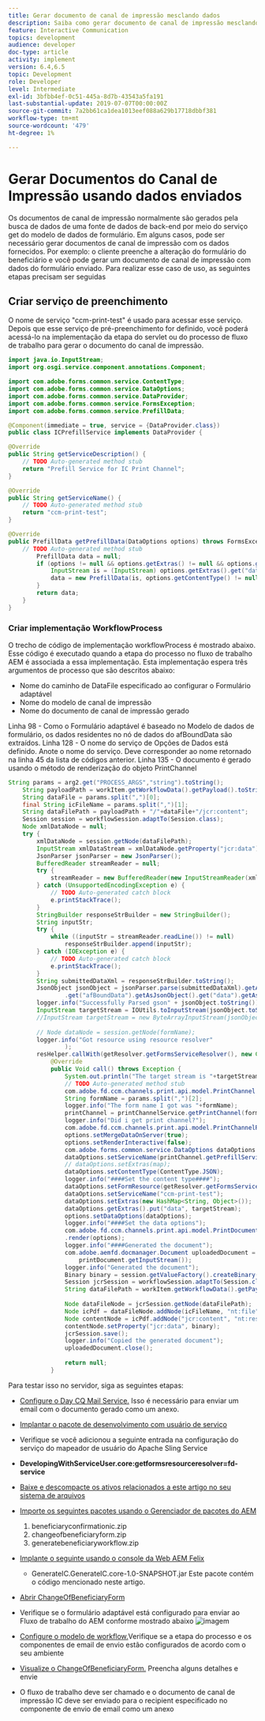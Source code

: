 ```yaml
---
title: Gerar documento de canal de impressão mesclando dados
description: Saiba como gerar documento de canal de impressão mesclando dados contidos no fluxo de entrada
feature: Interactive Communication
topics: development
audience: developer
doc-type: article
activity: implement
version: 6.4,6.5
topic: Development
role: Developer
level: Intermediate
exl-id: 3bfbb4ef-0c51-445a-8d7b-43543a5fa191
last-substantial-update: 2019-07-07T00:00:00Z
source-git-commit: 7a2bb61ca1dea1013eef088a629b17718dbbf381
workflow-type: tm+mt
source-wordcount: '479'
ht-degree: 1%

---
```


# Gerar Documentos do Canal de Impressão usando dados enviados

Os documentos de canal de impressão normalmente são gerados pela busca de dados de uma fonte de dados de back-end por meio do serviço get do modelo de dados de formulário. Em alguns casos, pode ser necessário gerar documentos de canal de impressão com os dados fornecidos. Por exemplo: o cliente preenche a alteração do formulário do beneficiário e você pode gerar um documento de canal de impressão com dados do formulário enviado. Para realizar esse caso de uso, as seguintes etapas precisam ser seguidas

## Criar serviço de preenchimento

O nome de serviço &quot;ccm-print-test&quot; é usado para acessar esse serviço. Depois que esse serviço de pré-preenchimento for definido, você poderá acessá-lo na implementação da etapa do servlet ou do processo de fluxo de trabalho para gerar o documento do canal de impressão.

```java
import java.io.InputStream;
import org.osgi.service.component.annotations.Component;

import com.adobe.forms.common.service.ContentType;
import com.adobe.forms.common.service.DataOptions;
import com.adobe.forms.common.service.DataProvider;
import com.adobe.forms.common.service.FormsException;
import com.adobe.forms.common.service.PrefillData;

@Component(immediate = true, service = {DataProvider.class})
public class ICPrefillService implements DataProvider {

@Override
public String getServiceDescription() {
    // TODO Auto-generated method stub
    return "Prefill Service for IC Print Channel";
}

@Override
public String getServiceName() {
    // TODO Auto-generated method stub
    return "ccm-print-test";
}

@Override
public PrefillData getPrefillData(DataOptions options) throws FormsException {
    // TODO Auto-generated method stub
        PrefillData data = null;
        if (options != null && options.getExtras() != null && options.getExtras().get("data") != null) {
            InputStream is = (InputStream) options.getExtras().get("data");
            data = new PrefillData(is, options.getContentType() != null ? options.getContentType() : ContentType.JSON);
        }
        return data;
    }
}
```

### Criar implementação WorkflowProcess

O trecho de código de implementação workflowProcess é mostrado abaixo. Esse código é executado quando a etapa do processo no fluxo de trabalho AEM é associada a essa implementação. Esta implementação espera três argumentos de processo que são descritos abaixo:

* Nome do caminho de DataFile especificado ao configurar o Formulário adaptável
* Nome do modelo de canal de impressão
* Nome do documento de canal de impressão gerado

Linha 98 - Como o Formulário adaptável é baseado no Modelo de dados de formulário, os dados residentes no nó de dados do afBoundData são extraídos.
Linha 128 - O nome do serviço de Opções de Dados está definido. Anote o nome do serviço. Deve corresponder ao nome retornado na linha 45 da lista de códigos anterior.
Linha 135 - O documento é gerado usando o método de renderização do objeto PrintChannel


```java
String params = arg2.get("PROCESS_ARGS","string").toString();
    String payloadPath = workItem.getWorkflowData().getPayload().toString();
    String dataFile = params.split(",")[0];
    final String icFileName = params.split(",")[1];
    String dataFilePath = payloadPath + "/"+dataFile+"/jcr:content";
    Session session = workflowSession.adaptTo(Session.class);
    Node xmlDataNode = null;
    try {
        xmlDataNode = session.getNode(dataFilePath);
        InputStream xmlDataStream = xmlDataNode.getProperty("jcr:data").getBinary().getStream();
        JsonParser jsonParser = new JsonParser();
        BufferedReader streamReader = null;
        try {
            streamReader = new BufferedReader(new InputStreamReader(xmlDataStream, "UTF-8"));
        } catch (UnsupportedEncodingException e) {
            // TODO Auto-generated catch block
            e.printStackTrace();
        }
        StringBuilder responseStrBuilder = new StringBuilder();
        String inputStr;
        try {
            while ((inputStr = streamReader.readLine()) != null)
                responseStrBuilder.append(inputStr);
        } catch (IOException e) {
            // TODO Auto-generated catch block
            e.printStackTrace();
        }
        String submittedDataXml = responseStrBuilder.toString();
        JsonObject jsonObject = jsonParser.parse(submittedDataXml).getAsJsonObject().get("afData").getAsJsonObject()
                .get("afBoundData").getAsJsonObject().get("data").getAsJsonObject();
        logger.info("Successfully Parsed gson" + jsonObject.toString());
        InputStream targetStream = IOUtils.toInputStream(jsonObject.toString());
        //InputStream targetStream = new ByteArrayInputStream(jsonObject.toString().getBytes());
        
        // Node dataNode = session.getNode(formName);
        logger.info("Got resource using resource resolver"
                );
        resHelper.callWith(getResolver.getFormsServiceResolver(), new Callable<Void>() {
            @Override
            public Void call() throws Exception {
                System.out.println("The target stream is "+targetStream.available());
                // TODO Auto-generated method stub
                com.adobe.fd.ccm.channels.print.api.model.PrintChannel printChannel = null;
                String formName = params.split(",")[2];
                logger.info("The form name I got was "+formName);
                printChannel = printChannelService.getPrintChannel(formName);
                logger.info("Did i get print channel?");
                com.adobe.fd.ccm.channels.print.api.model.PrintChannelRenderOptions options = new com.adobe.fd.ccm.channels.print.api.model.PrintChannelRenderOptions();
                options.setMergeDataOnServer(true);
                options.setRenderInteractive(false);
                com.adobe.forms.common.service.DataOptions dataOptions = new com.adobe.forms.common.service.DataOptions();
                dataOptions.setServiceName(printChannel.getPrefillService());
                // dataOptions.setExtras(map);
                dataOptions.setContentType(ContentType.JSON);
                logger.info("####Set the content type####");
                dataOptions.setFormResource(getResolver.getFormsServiceResolver().getResource(formName));
                dataOptions.setServiceName("ccm-print-test");
                dataOptions.setExtras(new HashMap<String, Object>());
                dataOptions.getExtras().put("data", targetStream);
                options.setDataOptions(dataOptions);
                logger.info("####Set the data options");
                com.adobe.fd.ccm.channels.print.api.model.PrintDocument printDocument = printChannel
                .render(options);
                logger.info("####Generated the document");
                com.adobe.aemfd.docmanager.Document uploadedDocument = new com.adobe.aemfd.docmanager.Document(
                    printDocument.getInputStream());
                logger.info("Generated the document");
                Binary binary = session.getValueFactory().createBinary(printDocument.getInputStream());
                Session jcrSession = workflowSession.adaptTo(Session.class);
                String dataFilePath = workItem.getWorkflowData().getPayload().toString();
                
                Node dataFileNode = jcrSession.getNode(dataFilePath);
                Node icPdf = dataFileNode.addNode(icFileName, "nt:file");
                Node contentNode = icPdf.addNode("jcr:content", "nt:resource");
                contentNode.setProperty("jcr:data", binary);
                jcrSession.save();
                logger.info("Copied the generated document");
                uploadedDocument.close();
                
                return null;
            }
```

Para testar isso no servidor, siga as seguintes etapas:

* [Configure o Day CQ Mail Service.](https://helpx.adobe.com/experience-manager/6-5/communities/using/email.html) Isso é necessário para enviar um email com o documento gerado como um anexo.
* [Implantar o pacote de desenvolvimento com usuário de serviço](/help/forms/assets/common-osgi-bundles/DevelopingWithServiceUser.jar)
* Verifique se você adicionou a seguinte entrada na configuração do serviço do mapeador de usuário do Apache Sling Service
* **DevelopingWithServiceUser.core:getformsresourceresolver=fd-service**
* [Baixe e descompacte os ativos relacionados a este artigo no seu sistema de arquivos](assets/prefillservice.zip)
* [Importe os seguintes pacotes usando o Gerenciador de pacotes do AEM](http://localhost:4502/crx/packmgr/index.jsp)
   1. beneficiaryconfirmationic.zip
   2. changeofbeneficiaryform.zip
   3. generatebeneficiaryworkflow.zip
* [Implante o seguinte usando o console da Web AEM Felix](http://localhost:4502/system/console/bundles)

   * GenerateIC.GenerateIC.core-1.0-SNAPSHOT.jar Este pacote contém o código mencionado neste artigo.

* [Abrir ChangeOfBeneficiaryForm](http://localhost:4502/content/dam/formsanddocuments/changebeneficiary/jcr:content?wcmmode=disabled)
* Verifique se o formulário adaptável está configurado para enviar ao Fluxo de trabalho do AEM conforme mostrado abaixo
   ![imagem](assets/generateic.PNG)
* [Configure o modelo de workflow.](http://localhost:4502/editor.html/conf/global/settings/workflow/models/ChangesToBeneficiary.html)Verifique se a etapa do processo e os componentes de email de envio estão configurados de acordo com o seu ambiente
* [Visualize o ChangeOfBeneficiaryForm.](http://localhost:4502/content/dam/formsanddocuments/changebeneficiary/jcr:content?wcmmode=disabled) Preencha alguns detalhes e envie
* O fluxo de trabalho deve ser chamado e o documento de canal de impressão IC deve ser enviado para o recipient especificado no componente de envio de email como um anexo
